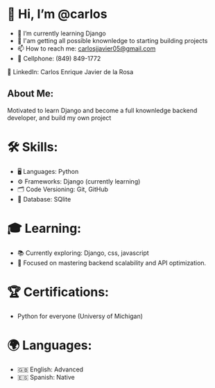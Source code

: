 # 👋 Hi, I’m @carlos

* 🌱 I’m currently learning Django 
* 💞️ I'am getting all possible knownledge to starting building projects 
* 📫 How to reach me: carlosjjavier05@gmail.com
* 📱 Cellphone: (849) 849-1772

🔗 LinkedIn: Carlos Enrique Javier de la Rosa

## About Me:

Motivated to learn Django and become a full knownledge backend developer, and build my own project 

# 🛠️ Skills:

* 🖥️ Languages: Python
* ⚙️ Frameworks: Django (currently learning)
* 🗂️ Code Versioning: Git, GitHub
* 💾 Database: SQlite 

# 🎓 Learning: 

* 📚 Currently exploring: Django, css, javascript 
* 🌱 Focused on mastering backend scalability and API optimization.

# 🏆 Certifications:

* Python for everyone (Universy of Michigan)

# 🌍 Languages:

* 🇬🇧 English: Advanced
* 🇪🇸 Spanish: Native
